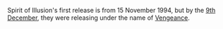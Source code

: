 Spirit of Illusion's first release is from 15 November 1994, but by the [9th December](/f/ac3ebb), they were releasing under the name of [Vengeance](/g/vengeance).
